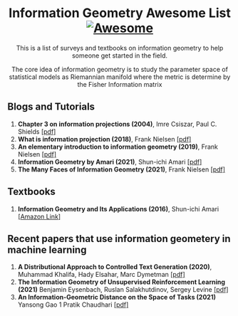 <div align="center">

<!-- title -->

<!--lint ignore no-dead-urls-->
# Information Geometry Awesome List [![Awesome](https://awesome.re/badge.svg)](https://awesome.re)

<!-- subtitle -->

This is a list of surveys and textbooks on information geometry to help someone get started in the field. 
   
<!-- image -->

<!-- <a href="" target="_blank" rel="noopener noreferrer">
  <img src="" />
</a> -->

<!-- description -->

The core idea of information geometry is to study the parameter space of statistical models as Riemannian manifold where the metric is determine by the Fisher Information matrix
</div>

<!-- TOC -->

## Blogs and Tutorials

1. **Chapter 3 on information projections (2004)**, Imre Csiszar, Paul C. Shields [[pdf]](https://www.stat.berkeley.edu/~binyu/212A/papers/cs.pdf)
2. **What is information projection (2018)**, Frank Nielsen [[pdf]](https://www.ams.org/journals/notices/201803/rnoti-p321.pdf)
3. **An elementary introduction to information geometry (2019)**,  Frank Nielsen [[pdf]](https://arxiv.org/pdf/1808.08271.pdf)
4. **Information Geometry by Amari (2021)**, Shun-ichi Amari [[pdf]](https://onlinelibrary.wiley.com/doi/abs/10.1111/insr.12464)
5. **The Many Faces of Information Geometry (2021)**,  Frank Nielsen [[pdf]](https://www.ams.org/journals/notices/202201/rnoti-p36.pdf)

## Textbooks

1. **Information Geometry and Its Applications (2016)**, Shun-ichi Amari [[Amazon Link]](https://www.amazon.com/Information-Geometry-Applications-Mathematical-Sciences/dp/4431559779)

## Recent papers that use information geometery in machine learning

1. **A Distributional Approach to Controlled Text Generation (2020)**, Muhammad Khalifa, Hady Elsahar, Marc Dymetman [[pdf]](https://arxiv.org/abs/2012.11635)
2. **The Information Geometry of Unsupervised Reinforcement Learning (2021)** Benjamin Eysenbach, Ruslan Salakhutdinov, Sergey Levine [[pdf]](https://arxiv.org/abs/2110.02719)
3. **An Information-Geometric Distance on the Space of Tasks (2021)** Yansong Gao 1 Pratik Chaudhari [[pdf]](http://proceedings.mlr.press/v139/gao21a/gao21a.pdf)
